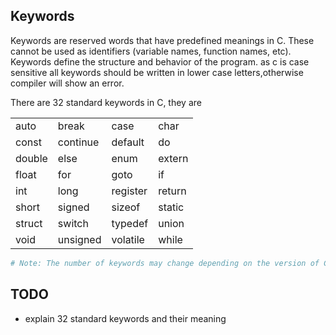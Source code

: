 ## Keywords
Keywords are reserved words that have predefined meanings in C. These cannot be used as identifiers (variable names, function names, etc). Keywords define the structure and behavior of the program. as c is case sensitive all keywords should be written in lower case letters,otherwise compiler will show an error.

There are 32 standard keywords in C, they are

|        |          |          |        |
|--------|----------|----------|--------|
| auto   | break    | case     | char   |
| const  | continue | default  | do     |
| double | else     | enum     | extern |
| float  | for      | goto     | if     |
| int    | long     | register | return |
| short  | signed   | sizeof   | static |
| struct | switch   | typedef  | union  |
| void   | unsigned | volatile | while  |

```bash
# Note: The number of keywords may change depending on the version of C you are using. For example, keywords present in ANSI C are 32 while in C11, it was increased to 44. Moreover, in the latest c23, it is increased to around 54.
```
## TODO
* explain 32 standard keywords and their meaning